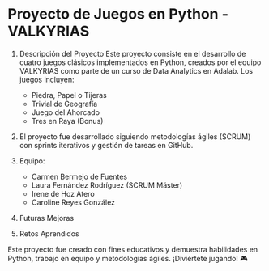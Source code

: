 # Proyecto de Juegos en Python - VALKYRIAS

1. Descripción del Proyecto
Este proyecto consiste en el desarrollo de cuatro juegos clásicos implementados en Python, creados por el equipo VALKYRIAS como parte de un curso de Data Analytics en Adalab. Los juegos incluyen:

    - Piedra, Papel o Tijeras
    - Trivial de Geografía
    - Juego del Ahorcado
    - Tres en Raya (Bonus)

2. El proyecto fue desarrollado siguiendo metodologías ágiles (SCRUM) con sprints iterativos y gestión de tareas en GitHub.

3. Equipo:
    - Carmen Bermejo de Fuentes
    - Laura Fernández Rodríguez (SCRUM Máster)
    - Irene de Hoz Atero
    - Caroline Reyes González

4. Futuras Mejoras

5. Retos Aprendidos

Este proyecto fue creado con fines educativos y demuestra habilidades en Python, trabajo en equipo y metodologías ágiles. ¡Diviértete jugando! 🎮